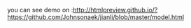 you can see demo on :http://htmlpreview.github.io/?https://github.com/Johnsonaek/jianli/blob/master/model.html